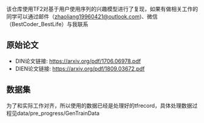 该仓库使用TF2对基于用户使用序列的兴趣模型进行了复现，如果有做相关工作的同学可以通过邮件（zhaoliang19960421@outlook.com)、微信（BestCoder_BestLife）与我联系
## 原始论文
- DIN论文链接: https://arxiv.org/pdf/1706.06978.pdf
- DIEN论文链接: https://arxiv.org/pdf/1809.03672.pdf
## 数据集
为了和实际工作对齐，所以使用的数据已经是处理好的tfrecord，具体处理数据过程见data/pre_progress/GenTrainData
